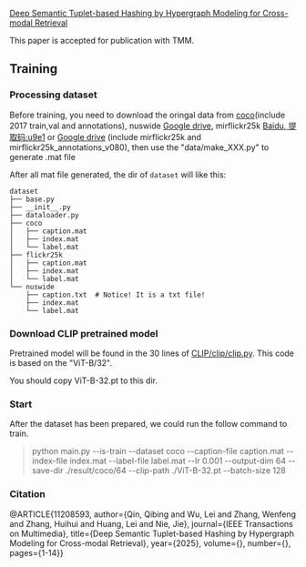 [Deep Semantic Tuplet-based Hashing by Hypergraph Modeling for Cross-modal Retrieval](https://ieeexplore.ieee.org/document/11208593)

This paper is accepted for publication with TMM.

## Training

### Processing dataset
Before training, you need to download the oringal data from [coco](https://www.kaggle.com/datasets/awsaf49/coco-2017-dataset)(include 2017 train,val and annotations), nuswide [Google drive](https://drive.google.com/file/d/11w3J98uL_KHWn9j22GeKWc5K_AYM5U3V/view?usp=drive_link), mirflickr25k [Baidu, 提取码:u9e1](https://pan.baidu.com/s/1upgnBNNVfBzMiIET9zPfZQ) or [Google drive](https://drive.google.com/file/d/18oGgziSwhRzKlAjbqNZfj-HuYzbxWYTh/view?usp=sharing) (include mirflickr25k and mirflickr25k_annotations_v080), then use the "data/make_XXX.py" to generate .mat file

After all mat file generated, the dir of `dataset` will like this:
~~~
dataset
├── base.py
├── __init__.py
├── dataloader.py
├── coco
│   ├── caption.mat 
│   ├── index.mat
│   └── label.mat 
├── flickr25k
│   ├── caption.mat
│   ├── index.mat
│   └── label.mat
└── nuswide
    ├── caption.txt  # Notice! It is a txt file!
    ├── index.mat 
    └── label.mat
~~~

### Download CLIP pretrained model
Pretrained model will be found in the 30 lines of [CLIP/clip/clip.py](https://github.com/openai/CLIP/blob/main/clip/clip.py). This code is based on the "ViT-B/32".

You should copy ViT-B-32.pt to this dir.

### Start

After the dataset has been prepared, we could run the follow command to train.
> python main.py --is-train --dataset coco --caption-file caption.mat --index-file index.mat --label-file label.mat --lr 0.001 --output-dim 64 --save-dir ./result/coco/64 --clip-path ./ViT-B-32.pt --batch-size 128

### Citation
  @ARTICLE{11208593,
  author={Qin, Qibing and Wu, Lei and Zhang, Wenfeng and Zhang, Huihui and Huang, Lei and Nie, Jie},
  journal={IEEE Transactions on Multimedia}, 
  title={Deep Semantic Tuplet-based Hashing by Hypergraph Modeling for Cross-modal Retrieval}, 
  year={2025},
  volume={},
  number={},
  pages={1-14}}
